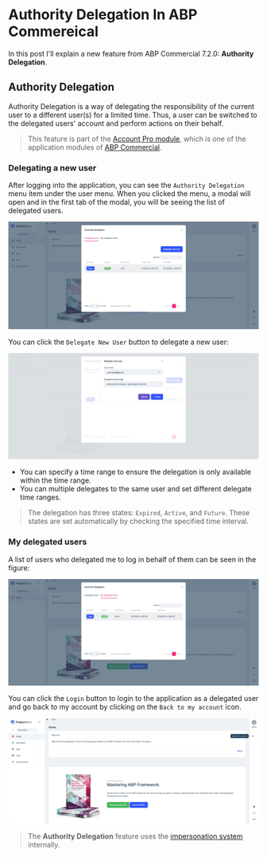 # Authority Delegation In ABP Commereical

In this post I'll explain a new feature from ABP Commercial 7.2.0: **Authority Delegation**.

## Authority Delegation

Authority Delegation is a way of delegating the responsibility of the current user to a different user(s) for a limited time. Thus, a user can be switched to the delegated users' account and perform actions on their behalf.

> This feature is part of the [Account Pro module](https://commercial.abp.io/modules/Volo.Account.Pro), which is one of the application modules of [ABP Commercial](https://commercial.abp.io/).

### Delegating a new user

After logging into the application, you can see the `Authority Delegation` menu item under the user menu. When you clicked the menu, a modal will open and in the first tab of the modal, you will be seeing the list of delegated users.

![delegated-users](images/delegated-users.jpg)

You can click the `Delegate New User` button to delegate a new user:

![delegate-new-user](images/delegate-new-user.jpg)

* You can specify a time range to ensure the delegation is only available within the time range.
* You can multiple delegates to the same user and set different delegate time ranges.

> The delegation has three states: `Expired`, `Active`, and `Future`. These states are set automatically by checking the specified time interval.

### My delegated users

A list of users who delegated me to log in behalf of them can be seen in the figure:

![my-delegated-users](images/my-delegated-users.jpg)

You can click the `Login` button to login to the application as a delegated user and go back to my account by clicking on the `Back to my account` icon.

![delegated-impersonate](images/delegated-impersonate.jpg)

> The **Authority Delegation** feature uses the [impersonation system](https://docs.abp.io/en/commercial/latest/modules/account/impersonation) internally.

